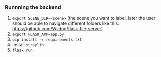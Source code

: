### Runnning the backend
1. `export SCENE_DIR=<scene>` (the scene you want to label, later the user should be able to navigate different folders like this: https://github.com/Wildog/flask-file-server)
2. `export FLASK_APP=app.py`
3. `pip install -r requirements.txt`
4. Install `straylib`
5. `flask run`
